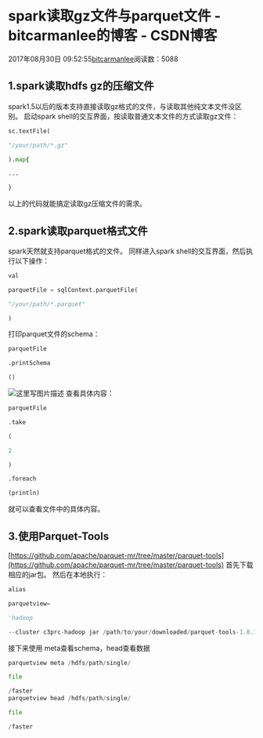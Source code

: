 
# spark读取gz文件与parquet文件 - bitcarmanlee的博客 - CSDN博客


2017年08月30日 09:52:55[bitcarmanlee](https://me.csdn.net/bitcarmanlee)阅读数：5088



## 1.spark读取hdfs gz的压缩文件
spark1.5以后的版本支持直接读取gz格式的文件，与读取其他纯文本文件没区别。
启动spark shell的交互界面，按读取普通文本文件的方式读取gz文件：
```python
sc.textFile(
```
```python
"/your/path/*.gz"
```
```python
).map{
```
```python
...
```
```python
}
```
以上的代码就能搞定读取gz压缩文件的需求。
## 2.spark读取parquet格式文件
spark天然就支持parquet格式的文件。
同样进入spark shell的交互界面，然后执行以下操作：
```python
val
```
```python
parquetFile = sqlContext.parquetFile(
```
```python
"/your/path/*.parquet"
```
```python
)
```
打印parquet文件的schema：
```python
parquetFile
```
```python
.printSchema
```
```python
()
```
![这里写图片描述](https://img-blog.csdn.net/20170830094918442?watermark/2/text/aHR0cDovL2Jsb2cuY3Nkbi5uZXQvYml0Y2FybWFubGVl/font/5a6L5L2T/fontsize/400/fill/I0JBQkFCMA==/dissolve/70/gravity/SouthEast)
查看具体内容：
```python
parquetFile
```
```python
.take
```
```python
(
```
```python
2
```
```python
)
```
```python
.foreach
```
```python
(println)
```
就可以查看文件中的具体内容。
## 3.使用Parquet-Tools
[https://github.com/apache/parquet-mr/tree/master/parquet-tools](https://github.com/apache/parquet-mr/tree/master/parquet-tools)
首先下载相应的jar包。
然后在本地执行：
```python
alias
```
```python
parquetview=
```
```python
'hadoop
```
```python
--cluster c3prc-hadoop jar /path/to/your/downloaded/parquet-tools-1.8.1.jar'
```
接下来使用 meta查看schema，head查看数据
```python
parquetview meta /hdfs/path/single/
```
```python
file
```
```python
/faster
parquetview head /hdfs/path/single/
```
```python
file
```
```python
/faster
```

